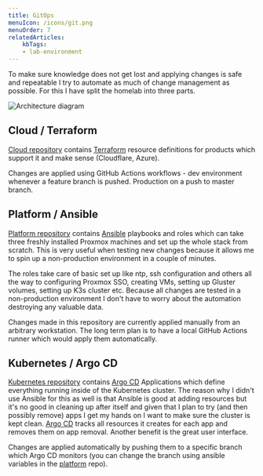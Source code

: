 ```yaml
---
title: GitOps
menuIcon: /icons/git.png
menuOrder: 7
relatedArticles:
    kbTags:
    - lab-environment
---
```


To make sure knowledge does not get lost and applying changes is safe and repeatable I try to automate as much of change management as possible. For this I have split the homelab into three parts.

![Architecture diagram](/architecture.png)

## Cloud / Terraform

[Cloud repository](https://github.com/homecentr/cloud) contains [Terraform](https://www.terraform.io/) resource definitions for products which support it and make sense (Cloudflare, Azure).

Changes are applied using GitHub Actions workflows - dev environment whenever a feature branch is pushed. Production on a push to master branch.

## Platform / Ansible

[Platform repository](https://github.com/homecentr/platform) contains [Ansible](https://ansible.com) playbooks and roles which can take three freshly installed Proxmox machines and set up the whole stack from scratch. This is very useful when testing new changes because it allows me to spin up a non-production environment in a couple of minutes.

The roles take care of basic set up like ntp, ssh configuration and others all the way to configuring Proxmox SSO, creating VMs, setting up Gluster volumes, setting up K3s cluster etc. Because all changes are tested in a non-production environment I don't have to worry about the automation destroying any valuable data.

Changes made in this repository are currently applied manually from an arbitrary workstation. The long term plan is to have a local GitHub Actions runner which would apply them automatically.

## Kubernetes / Argo CD

[Kubernetes repository](https://github.com/homecentr/kubernetes) contains [Argo CD](/selfhosted/argo-cd) Applications which define everything running inside of the Kubernetes cluster. The reason why I didn't use Ansible for this as well is that Ansible is good at adding resources but it's no good in cleaning up after itself and given that I plan to try (and then possibly remove) apps I get my hands on I want to make sure the cluster is kept clean. [Argo CD](/selfhosted/argo-cd) tracks all resources it creates for each app and removes them on app removal. Another benefit is the great user interface.

Changes are applied automatically by pushing them to a specific branch which Argo CD monitors (you can change the branch using ansible variables in the [platform](https://github.com/homecentr/platform) repo).